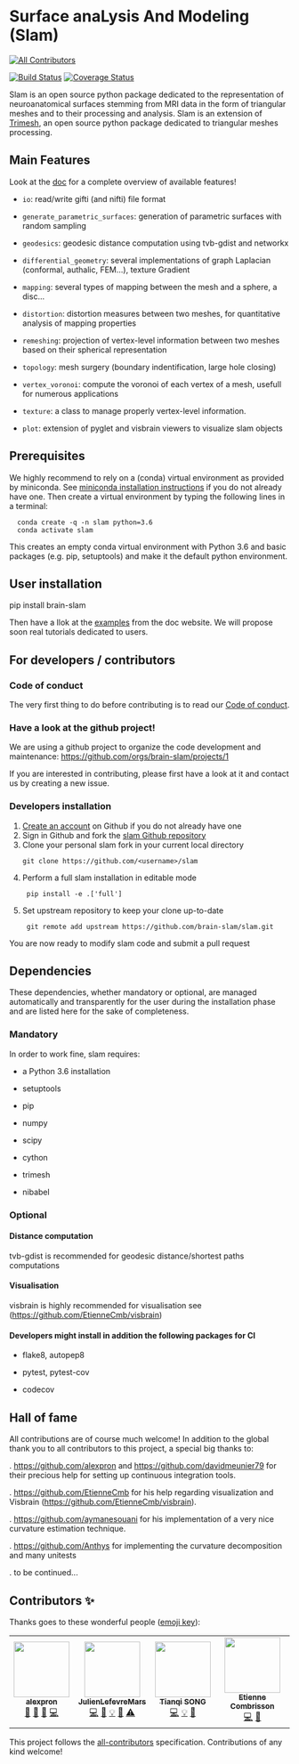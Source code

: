 # Surface anaLysis And Modeling (Slam)
<!-- ALL-CONTRIBUTORS-BADGE:START - Do not remove or modify this section -->
[![All Contributors](https://img.shields.io/badge/all_contributors-4-orange.svg?style=flat-square)](#contributors-)
<!-- ALL-CONTRIBUTORS-BADGE:END -->

[![Build Status](https://travis-ci.org/gauzias/slam.svg?branch=master)](https://travis-ci.org/gauzias/slam) 
[![Coverage Status](https://coveralls.io/repos/github/gauzias/slam/badge.svg?branch=master)](https://coveralls.io/github/gauzias/slam?branch=master)

Slam is an open source python package dedicated to the representation of neuroanatomical surfaces stemming from MRI data in the form of triangular meshes and to their processing and analysis.
Slam is an extension of [Trimesh](https://github.com/mikedh/trimesh), an open source python package dedicated to triangular meshes processing.


## Main Features


   Look at the [doc](https://brain-slam.github.io/slam) for a complete overview of available features! 
   
+ ``io``: read/write gifti (and nifti) file format 

+ ``generate_parametric_surfaces``: generation of parametric surfaces with random sampling

+ ``geodesics``: geodesic distance computation using tvb-gdist and networkx

+ ``differential_geometry``: several implementations of graph Laplacian (conformal, authalic, FEM...), texture Gradient

+ ``mapping``: several types of mapping between the mesh and a sphere, a disc...

+ ``distortion``: distortion measures between two meshes, for quantitative analysis of mapping properties

+ ``remeshing``: projection of vertex-level information between two meshes based on their spherical representation

+ ``topology``: mesh surgery (boundary indentification, large hole closing)

+ ``vertex_voronoi``: compute the voronoi of each vertex of a mesh, usefull for numerous applications

+ ``texture``: a class to manage properly vertex-level information.

+ ``plot``: extension of pyglet and visbrain viewers to visualize slam objects

## Prerequisites

 We highly recommend to rely on a (conda) virtual environment as provided by miniconda.
 See [miniconda installation instructions](https://docs.conda.io/en/latest/miniconda.html)  if you do not already have one. 
 Then create a virtual environment by typing the following lines in a terminal:
  ```
    conda create -q -n slam python=3.6
    conda activate slam
  ``` 
 This creates an empty conda virtual environment with Python 3.6 and basic packages
  (e.g. pip, setuptools) and make it the default python environment.


## User installation

pip install brain-slam

Then have a llok at the [examples](https://brain-slam.github.io/slam/auto_examples/index.html) from the doc website.
We will propose soon real tutorials dedicated to users.

## For developers / contributors

### Code of conduct
The very first thing to do before contributing is to read our 
[Code of conduct](CODE_OF_CONDUCT.md).

### Have a look at the github project!
We are using a github project to organize the code development and maintenance:
https://github.com/orgs/brain-slam/projects/1

If you are interested in contributing, please first have a look at it and contact us by creating a new issue.

### Developers installation
1. [Create an account](https://github.com/) on Github if you do not already have one
2. Sign in Github and fork  the [slam Github repository](https://github.com/brain-slam/slam)
3. Clone your personal slam fork in your current local directory
    ```# replace <username> by your Github login 
    git clone https://github.com/<username>/slam
    ```
4. Perform a full slam installation in editable mode
   ```
    pip install -e .['full']
   ```
5. Set upstream repository to keep your clone up-to-date
   ```
    git remote add upstream https://github.com/brain-slam/slam.git
   ```
You are now ready to modify slam code and submit a pull request

## Dependencies 
These dependencies, whether mandatory or optional, are managed automatically and transparently for the user during the installation phase and are listed here for the sake of completeness.

### Mandatory
In order to work fine, slam requires:

+ a Python 3.6 installation 

+ setuptools

+ pip
 
+  numpy

+  scipy

+  cython

+  trimesh

+  nibabel


    
### Optional

#### Distance computation

tvb-gdist is recommended for geodesic distance/shortest paths computations

#### Visualisation 

visbrain is highly recommended for visualisation see (https://github.com/EtienneCmb/visbrain)

#### Developers might install in addition the following packages for CI

+  flake8, autopep8

+ pytest, pytest-cov

+ codecov
   

## Hall of fame

All contributions are of course much welcome!
In addition to the global thank you to all contributors to this project, a special big thanks to:

. https://github.com/alexpron and https://github.com/davidmeunier79 for their precious help for setting up continuous integration tools.

. https://github.com/EtienneCmb for his help regarding visualization and Visbrain (https://github.com/EtienneCmb/visbrain).

. https://github.com/aymanesouani for his implementation of a very nice curvature estimation technique.

. https://github.com/Anthys for implementing the curvature decomposition and many unitests

.  to be continued...




## Contributors ✨

Thanks goes to these wonderful people ([emoji key](https://allcontributors.org/docs/en/emoji-key)):

<!-- ALL-CONTRIBUTORS-LIST:START - Do not remove or modify this section -->
<!-- prettier-ignore-start -->
<!-- markdownlint-disable -->
<table>
  <tr>
    <td align="center"><a href="https://alexpron.github.io/"><img src="https://avatars0.githubusercontent.com/u/45215023?v=4" width="100px;" alt=""/><br /><sub><b>alexpron</b></sub></a><br /><a href="#maintenance-alexpron" title="Maintenance">🚧</a> <a href="#projectManagement-alexpron" title="Project Management">📆</a> <a href="#ideas-alexpron" title="Ideas, Planning, & Feedback">🤔</a> <a href="https://github.com/gauzias/slam/commits?author=alexpron" title="Code">💻</a></td>
    <td align="center"><a href="https://sites.google.com/site/julienlefevreperso/"><img src="https://avatars2.githubusercontent.com/u/19426328?v=4" width="100px;" alt=""/><br /><sub><b>JulienLefevreMars</b></sub></a><br /><a href="https://github.com/gauzias/slam/commits?author=JulienLefevreMars" title="Code">💻</a> <a href="https://github.com/gauzias/slam/commits?author=JulienLefevreMars" title="Documentation">📖</a> <a href="#example-JulienLefevreMars" title="Examples">💡</a> <a href="#ideas-JulienLefevreMars" title="Ideas, Planning, & Feedback">🤔</a> <a href="https://github.com/gauzias/slam/commits?author=JulienLefevreMars" title="Tests">⚠️</a></td>
    <td align="center"><a href="https://github.com/tianqisong0117"><img src="https://avatars2.githubusercontent.com/u/47243851?v=4" width="100px;" alt=""/><br /><sub><b>Tianqi SONG</b></sub></a><br /><a href="https://github.com/gauzias/slam/commits?author=tianqisong0117" title="Code">💻</a> <a href="#example-tianqisong0117" title="Examples">💡</a> <a href="#ideas-tianqisong0117" title="Ideas, Planning, & Feedback">🤔</a></td>
    <td align="center"><a href="https://github.com/EtienneCmb"><img src="https://avatars3.githubusercontent.com/u/15892073?v=4" width="100px;" alt=""/><br /><sub><b>Etienne Combrisson</b></sub></a><br /><a href="https://github.com/gauzias/slam/commits?author=EtienneCmb" title="Code">💻</a> <a href="#tool-EtienneCmb" title="Tools">🔧</a></td>
  </tr>
</table>

<!-- markdownlint-enable -->
<!-- prettier-ignore-end -->
<!-- ALL-CONTRIBUTORS-LIST:END -->

This project follows the [all-contributors](https://github.com/all-contributors/all-contributors) specification. Contributions of any kind welcome!
